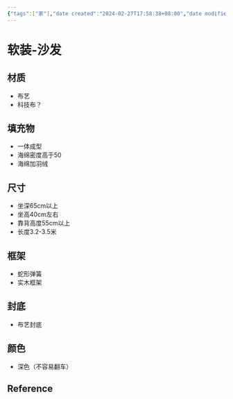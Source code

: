 ```yaml
---
{"tags":["家"],"date created":"2024-02-27T17:58:38+08:00","date modified":"2024-02-29T23:37:43+08:00","dg-publish":true,"permalink":"/家/软装-沙发/","dgPassFrontmatter":true,"noteIcon":"2","created":"2024-02-27T17:58:38+08:00","updated":"2024-02-29T23:37:43+08:00"}
---
```



# 软装-沙发

## 材质

- 布艺
- 科技布？

## 填充物

- 一体成型
- 海绵密度高于50
- 海绵加羽绒

## 尺寸

- 坐深65cm以上
- 坐高40cm左右
- 靠背高度55cm以上
- 长度3.2-3.5米

## 框架

- 蛇形弹簧
- 实木框架

## 封底

- 布艺封底

## 颜色

- 深色（不容易翻车）

## Reference